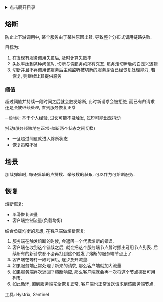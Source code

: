 <details>
<summary>点击展开目录</summary>

- [熔断](#熔断)
  - [阈值](#阈值)
- [场景](#场景)
- [恢复](#恢复)

</details>


## 熔断

防止上下游调用中, 某个服务由于某种原因出错, 导致整个分布式调用链路失败.

目标为:
1. 在发现有服务调用失败后, 及时计算失败率
2. 失败率达到某种阈值时, 切断与该服务的所有交互, 服务走切断后的自定义逻辑
3. 切断并且不再调用该服务后主动监听被切断的服务是否已经恢复处理能力, 若恢复, 则继续让其提供服务

### 阈值

超过阈值并持续一段时间之后就会触发熔断, 此时新请求会被拒绝, 而已有的请求还是会被继续处理, 直到服务恢复正常

`一段时间`: 基于个人经验, 过长可能不易触发, 过短可能出现抖动

抖动(服务频繁地在正常-熔断两个状态之间切换)
* 一旦超过阈值就进入熔断状态
* 恢复策略不当

## 场景

加载弹幕时, 每条弹幕的点赞数、举报数的获取, 可以作为可熔断服务.

## 恢复

熔断恢复:
* 平滑恢复流量
* 客户端控制流量(负载均衡)

结合负载均衡的思想, 在客户端做熔断恢复:
1. 服务端在触发熔断的时候, 会返回一个代表熔断的错误.
2. 客户端在收到这个错误之后, 就会把这个服务端节点暂时挪出可用节点列表. 后续所有的新请求都不会再打到这个触发了熔断的服务端节点上了.
3. 客户端在等待一段时间后, 逐步放开流量.
4. 如果服务端正常处理了新来的请求, 那么客户端就加大流量.
5. 如果服务端再次返回了熔断响应, 那么客户端就会再一次将这个节点挪出可用列表.
6. 如此循环, 直到服务端完全恢复正常, 客户端也正常发送请求到该服务端节点.

工具: Hystrix, Sentinel
